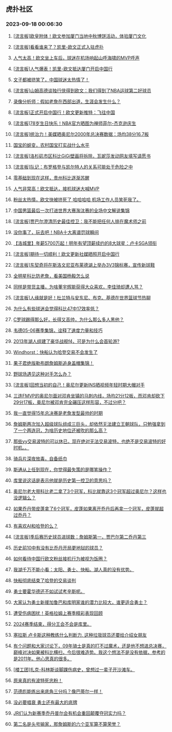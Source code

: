 ## 虎扑社区 
### 2023-09-18 00:06:30

1. [[流言板]欧皇附体！欧文参加厦门当地中秋博饼活动，体验厦门文化](https://bbs.hupu.com/62139570.html)

2. [[流言板]看看谁来了？凯里-欧文正式入驻虎扑](https://bbs.hupu.com/62136009.html)

3. [人气太高！欧文坐上车后，球迷在机场响起山呼海啸的MVP呼声](https://bbs.hupu.com/62135494.html)

4. [[流言板]人气爆表！凯里-欧文抵达厦门开启中国行](https://bbs.hupu.com/62134973.html)

5. [文子都被挤笑了，中国球迷太热情了！](https://bbs.hupu.com/62135008.html)

6. [[流言板]山姆高德谈独行侠得到欧文：我们得到了NBA运球第二好球员](https://bbs.hupu.com/62137299.html)

7. [录像分析师：假如老詹在西部出道，生涯会发生什么？](https://bbs.hupu.com/62134306.html)

8. [[流言板]正式开启中国行！欧文更新推特：飞往中国](https://bbs.hupu.com/62132633.html)

9. [[流言板]78岁生日快乐！NBA官方晒图为禅师菲尔-杰克逊庆生](https://bbs.hupu.com/62139319.html)

10. [[流言板]统治力！美媒晒奥尼尔2000年总决赛数据：场均38分16.7板](https://bbs.hupu.com/62132546.html)

11. [国宝的蜕变，农村国宝打实战什么水平](https://bbs.hupu.com/62136156.html)

12. [[流言板]洛杉矶市区科比GiGi壁画将拆除，瓦妮莎发动网友填写请愿书](https://bbs.hupu.com/62132120.html)

13. [[流言板]队记：布罗格登与凯尔特人的关系可能处于危险之中](https://bbs.hupu.com/62133581.html)

14. [零基础到现在这样，贵州科比逐渐苏醒](https://bbs.hupu.com/62132503.html)

15. [人气非常高！欧文抵达，接机球迷大喊MVP](https://bbs.hupu.com/62137985.html)

16. [粉丝太热情，欧文快被挤死了 哈哈哈哈 机场工作人员笑死我了。](https://bbs.hupu.com/62135360.html)

17. [中国男篮最后一次打进世界大赛淘汰赛的全场中文解说集锦](https://bbs.hupu.com/62138635.html)

18. [[流言板]贾巴尔澄清历史最佳控卫：我不能把任何人排在魔术师之前](https://bbs.hupu.com/62132057.html)

19. [没你事了，玩去吧！NBA十大离谱罚球瞬间](https://bbs.hupu.com/62137416.html)

20. [【洛城里】年薪5700万起！明年有望顶薪续约的8大球星：卢卡SGA领衔](https://bbs.hupu.com/62133602.html)

21. [[流言板]期待一切顺利！欧文更新社媒晒照开启中国行](https://bbs.hupu.com/62137744.html)

22. [[流言板]东契奇将在斯洛文尼亚布莱德湖上举办3V3锦标赛，宣传新球鞋](https://bbs.hupu.com/62131931.html)

23. [全明星科比防老詹，看美国杨毅怎么说](https://bbs.hupu.com/62132574.html)

24. [同样是带货主播，为啥董宇辉能获得大众喜欢，李佳琦却遭人骂？](https://bbs.hupu.com/62138584.html)

25. [[流言板]人缘就是好！杜兰特与安东尼、布克、基德在世界篮球节热聊](https://bbs.hupu.com/62133886.html)

26. [为什么有些球迷会觉得科比47中17效率低？](https://bbs.hupu.com/62137795.html)

27. [C罗球踢得那么好，长得又高帅，为什么那么多人黑他？](https://bbs.hupu.com/62139014.html)

28. [韦德05-06赛季集锦，诠释了速度力量和技巧](https://bbs.hupu.com/62132336.html)

29. [2013年湖人组建了豪华战舰f4，可是为什么会首轮游?](https://bbs.hupu.com/62139949.html)

30. [Windhorst：快船认为哈登交易不会发生了](https://bbs.hupu.com/62140436.html)

31. [果子君绝版勒布朗詹姆斯追身盖帽集锦！](https://bbs.hupu.com/62139973.html)

32. [野球场遇见这种对手怎么办？](https://bbs.hupu.com/62139826.html)

33. [[流言板]回想当初的自己！奥尼尔更新INS晒视频年轻时期大帽对手](https://bbs.hupu.com/62137807.html)

34. [三连FMVP的奥尼尔面对邓肯坐镇的马刺内线，场均21分12板，而邓肯却砍下29分17板，奥尼尔被邓肯完全碾压这样形容，不过分吧？](https://bbs.hupu.com/62139978.html)

35. [我一直觉得15年总决赛是老詹发型最帅的时期](https://bbs.hupu.com/62139470.html)

36. [詹姆斯两次加入超级球队组成三巨头，却依然无法建立王朝球队，只勉强拿到了一个两连冠，为啥历史地位还被吹的那么高？](https://bbs.hupu.com/62138399.html)

37. [那些yy交易波特的可以休已，现在绝对无法交易波特，也绝不是交易波特的好时机。。](https://bbs.hupu.com/62138847.html)

38. [骑兵片深夜放毒，自备纸巾](https://bbs.hupu.com/62140140.html)

39. [斯通从上任到现在，你觉得最失策的是哪笔操作？](https://bbs.hupu.com/62139628.html)

40. [库里说这话是表示他就是历史第一控卫的意思吗？](https://bbs.hupu.com/62138528.html)

41. [奥尼尔老大带科比老二拿了3个冠军，科比就靠这3个冠军超过奥尼尔？这样也没逻辑么？](https://bbs.hupu.com/62139800.html)

42. [如果乔丹带皮蓬拿了6个冠军，皮蓬如果离开乔丹后再拿一个冠军，皮蓬就超过乔丹？](https://bbs.hupu.com/62139810.html)

43. [有喜欢AI和哈登的么？](https://bbs.hupu.com/62138197.html)

44. [[流言板]季后赛历史球员进球数：詹姆斯第一，贾巴尔第二乔丹第三](https://bbs.hupu.com/62131502.html)

45. [历史前10中有没有比乔丹开局更地狱的球员？](https://bbs.hupu.com/62136449.html)

46. [如何看待中国行欧文粉丝接机行为被视为饭圈？](https://bbs.hupu.com/62140322.html)

47. [我湖千万不能小看：太阳、勇士、快船。湖人真的没有优势。](https://bbs.hupu.com/62139696.html)

48. [快船彻底结束了哈登的交易谈判](https://bbs.hupu.com/62140274.html)

49. [勇士要霍华德还不如试试考辛斯呢。](https://bbs.hupu.com/62140078.html)

50. [大家认为勇士新援加鲁巴和库明家谁的潜力比较大，谁更适合勇士？](https://bbs.hupu.com/62139724.html)

51. [遭受伤病困扰！英格拉姆上赛季精彩表现回顾](https://bbs.hupu.com/62138733.html)

52. [2024赛季结束，得分王会不会是库里。](https://bbs.hupu.com/62139047.html)

53. [塞拉斯 卢卡斯这种教练什么判断力. 这种垃圾球员还要给介绍女朋友](https://bbs.hupu.com/62139600.html)

54. [有个问题和大家讨论下，09年骑士是真的打不过魔术，还是他不想进总决赛，巅峰对决如果被科比横扫，今后很难造势。我这个想法不是没有依据，参考的是2011年。他心思真的很多。](https://bbs.hupu.com/62139293.html)

55. [[楼工团]扎克-科林斯谈脚踝伤病史，曾想过一辈子开沙滩车。](https://bbs.hupu.com/62139611.html)

56. [原来真的有波特死忠粉！](https://bbs.hupu.com/62139839.html)

57. [范德彪能练出来底角三分吗？像巴蒂尔一样！](https://bbs.hupu.com/62138903.html)

58. [没必要唱衰 勇士还有最大的底牌](https://bbs.hupu.com/62138348.html)

59. [JR们认为新赛季乔丹普尔会有机会重回颠覆夺冠实力吗？](https://bbs.hupu.com/62138726.html)

60. [第二名是头号输家，那詹姆斯的六个亚军算不算荣誉？](https://bbs.hupu.com/62136829.html)

